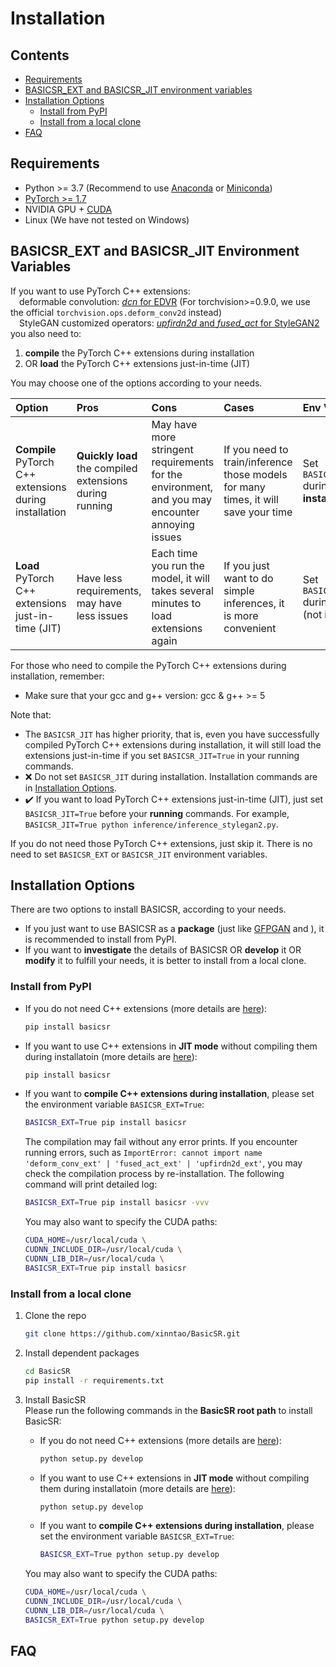 # Installation

## Contents

- [Requirements](#requirements)
- [BASICSR_EXT and BASICSR_JIT environment variables](#basicsr_ext-and-basicsr_jit-environment-variables)
- [Installation Options](#installation-options)
  - [Install from PyPI](#install-from-pypi)
  - [Install from a local clone](#Install-from-a-local-clone)
- [FAQ](#faq)

## Requirements

- Python >= 3.7 (Recommend to use [Anaconda](https://www.anaconda.com/download/#linux) or [Miniconda](https://docs.conda.io/en/latest/miniconda.html))
- [PyTorch >= 1.7](https://pytorch.org/)
- NVIDIA GPU + [CUDA](https://developer.nvidia.com/cuda-downloads)
- Linux (We have not tested on Windows)

## BASICSR_EXT and BASICSR_JIT Environment Variables

If you want to use PyTorch C++ extensions:<br>
&emsp;deformable convolution: [*dcn* for EDVR](basicsr/ops) (For torchvision>=0.9.0, we use the official `torchvision.ops.deform_conv2d` instead)<br>
&emsp;StyleGAN customized operators: [*upfirdn2d* and *fused_act* for StyleGAN2](basicsr/ops)<br>
you also need to:

1. **compile** the PyTorch C++ extensions during installation
2. OR **load** the PyTorch C++ extensions just-in-time (JIT)

You may choose one of the options according to your needs.

| Option | Pros| Cons | Cases | Env Variable|
| :--- | :---        |     :---      | :--- |:--- |
| **Compile** PyTorch C++ extensions during installation   | **Quickly load** the compiled extensions during running | May have more stringent requirements for the environment, and you may encounter annoying issues | If you need to train/inference those models for many times, it will save your time| Set `BASICSR_EXT=True` during **installation**|
| **Load** PyTorch C++ extensions just-in-time (JIT) | Have less requirements, may have less issues | Each time you run the model, it will takes several minutes to load extensions again  | If you just want to do simple inferences, it is more convenient| Set  `BASICSR_JIT=True` during **running** (not **installation**) |

For those who need to compile the PyTorch C++ extensions during installation, remember:

- Make sure that your gcc and g++ version: gcc & g++ >= 5

Note that:

- The `BASICSR_JIT` has higher priority, that is, even you have successfully compiled PyTorch C++ extensions during installation, it will still load the extensions just-in-time if you set `BASICSR_JIT=True` in your running commands.
- :x: Do not set `BASICSR_JIT` during installation. Installation commands are in [Installation Options](#installation-options).
- :heavy_check_mark: If you want to load PyTorch C++ extensions just-in-time (JIT), just set `BASICSR_JIT=True` before your  **running** commands. For example, `BASICSR_JIT=True python inference/inference_stylegan2.py`.

If you do not need those PyTorch C++ extensions, just skip it. There is no need to set `BASICSR_EXT` or `BASICSR_JIT` environment variables.

## Installation Options

There are two options to install BASICSR, according to your needs.

- If you just want to use BASICSR as a **package** (just like [GFPGAN](https://github.com/TencentARC/GFPGAN) and []()), it is recommended to install from PyPI.
- If you want to **investigate** the details of BASICSR OR **develop** it OR **modify** it to fulfill your needs, it is better to install from a local clone.

### Install from PyPI

- If you do not need C++ extensions (more details are [here](#basicsr_ext-and-basicsr_jit-environment-variables)):

  ```bash
  pip install basicsr
  ```

- If you want to use C++ extensions in **JIT mode** without compiling them during installatoin (more details are [here](#basicsr_ext-and-basicsr_jit-environment-variables)):

  ```bash
  pip install basicsr
  ```

- If you want to **compile C++ extensions during installation**, please set the environment variable `BASICSR_EXT=True`:

  ```bash
  BASICSR_EXT=True pip install basicsr
  ```

  The compilation may fail without any error prints. If you encounter running errors, such as `ImportError: cannot import name 'deform_conv_ext' | 'fused_act_ext' | 'upfirdn2d_ext'`, you may check the compilation process by re-installation. The following command will print detailed log:

  ```bash
  BASICSR_EXT=True pip install basicsr -vvv
  ```

  You may also want to specify the CUDA paths:

  ```bash
  CUDA_HOME=/usr/local/cuda \
  CUDNN_INCLUDE_DIR=/usr/local/cuda \
  CUDNN_LIB_DIR=/usr/local/cuda \
  BASICSR_EXT=True pip install basicsr
  ```

### Install from a local clone

1. Clone the repo

    ```bash
    git clone https://github.com/xinntao/BasicSR.git
    ```

1. Install dependent packages

    ```bash
    cd BasicSR
    pip install -r requirements.txt
    ```

1. Install BasicSR<br>
    Please run the following commands in the **BasicSR root path** to install BasicSR:<br>

    - If you do not need C++ extensions (more details are [here](#basicsr_ext-and-basicsr_jit-environment-variables)):

        ```bash
        python setup.py develop
        ```

    - If you want to use C++ extensions in **JIT mode** without compiling them during installatoin (more details are [here](#basicsr_ext-and-basicsr_jit-environment-variables)):

        ```bash
        python setup.py develop
        ```

    - If you want to **compile C++ extensions during installation**, please set the environment variable `BASICSR_EXT=True`:

        ```bash
        BASICSR_EXT=True python setup.py develop
        ```

    You may also want to specify the CUDA paths:

    ```bash
    CUDA_HOME=/usr/local/cuda \
    CUDNN_INCLUDE_DIR=/usr/local/cuda \
    CUDNN_LIB_DIR=/usr/local/cuda \
    BASICSR_EXT=True python setup.py develop
    ```

## FAQ
